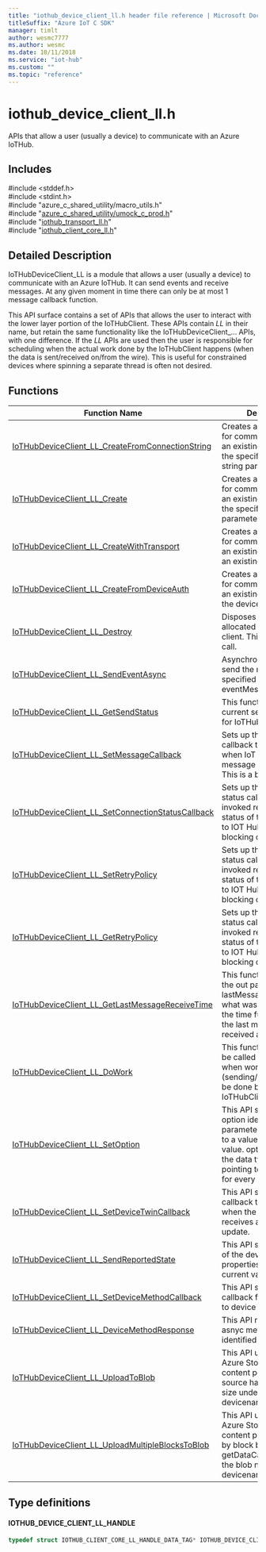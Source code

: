 ```yaml
---                             
title: "iothub_device_client_ll.h header file reference | Microsoft Docs" 
titleSuffix: "Azure IoT C SDK"            
manager: timlt                 
author: wesmc7777              
ms.author: wesmc               
ms.date: 10/11/2018                    
ms.service: "iot-hub"             
ms.custom: ""                
ms.topic: "reference"        
---                            
```


# iothub_device_client_ll.h 

APIs that allow a user (usually a device) to communicate with an Azure IoTHub.

## Includes

\#include <stddef.h>  
\#include <stdint.h>  
\#include "azure_c_shared_utility/macro_utils.h"  
\#include "[azure_c_shared_utility/umock_c_prod.h](umock-c-prod-h.md)"  
\#include "[iothub_transport_ll.h](iothub-transport-ll-h.md)"  
\#include "[iothub_client_core_ll.h](iothub-client-core-ll-h.md)"  

## Detailed Description

IoTHubDeviceClient_LL is a module that allows a user (usually a device) to communicate with an Azure IoTHub. It can send events and receive messages. At any given moment in time there can only be at most 1 message callback function.

This API surface contains a set of APIs that allows the user to interact with the lower layer portion of the IoTHubClient. These APIs contain _LL_ in their name, but retain the same functionality like the IoTHubDeviceClient_... APIs, with one difference. If the _LL_ APIs are used then the user is responsible for scheduling when the actual work done by the IoTHubClient happens (when the data is sent/received on/from the wire). This is useful for constrained devices where spinning a separate thread is often not desired.

## Functions

Function Name                  | Description                                
--------------------------------|---------------------------------------------
[IoTHubDeviceClient_LL_CreateFromConnectionString](./iothub-device-client-ll-h/iothubdeviceclient-ll-createfromconnectionstring.md)            | Creates a IoT Hub client for communication with an existing IoT Hub using the specified connection string parameter.
[IoTHubDeviceClient_LL_Create](./iothub-device-client-ll-h/iothubdeviceclient-ll-create.md)            | Creates a IoT Hub client for communication with an existing IoT Hub using the specified parameters.
[IoTHubDeviceClient_LL_CreateWithTransport](./iothub-device-client-ll-h/iothubdeviceclient-ll-createwithtransport.md)            | Creates a IoT Hub client for communication with an existing IoT Hub using an existing transport.
[IoTHubDeviceClient_LL_CreateFromDeviceAuth](./iothub-device-client-ll-h/iothubdeviceclient-ll-createfromdeviceauth.md)            | Creates a IoT Hub client for communication with an existing IoT Hub using the device auth module.
[IoTHubDeviceClient_LL_Destroy](./iothub-device-client-ll-h/iothubdeviceclient-ll-destroy.md)            | Disposes of resources allocated by the IoT Hub client. This is a blocking call.
[IoTHubDeviceClient_LL_SendEventAsync](./iothub-device-client-ll-h/iothubdeviceclient-ll-sendeventasync.md)            | Asynchronous call to send the message specified by eventMessageHandle.
[IoTHubDeviceClient_LL_GetSendStatus](./iothub-device-client-ll-h/iothubdeviceclient-ll-getsendstatus.md)            | This function returns the current sending status for IoTHubClient.
[IoTHubDeviceClient_LL_SetMessageCallback](./iothub-device-client-ll-h/iothubdeviceclient-ll-setmessagecallback.md)            | Sets up the message callback to be invoked when IoT Hub issues a message to the device. This is a blocking call.
[IoTHubDeviceClient_LL_SetConnectionStatusCallback](./iothub-device-client-ll-h/iothubdeviceclient-ll-setconnectionstatuscallback.md)            | Sets up the connection status callback to be invoked representing the status of the connection to IOT Hub. This is a blocking call.
[IoTHubDeviceClient_LL_SetRetryPolicy](./iothub-device-client-ll-h/iothubdeviceclient-ll-setretrypolicy.md)            | Sets up the connection status callback to be invoked representing the status of the connection to IOT Hub. This is a blocking call.
[IoTHubDeviceClient_LL_GetRetryPolicy](./iothub-device-client-ll-h/iothubdeviceclient-ll-getretrypolicy.md)            | Sets up the connection status callback to be invoked representing the status of the connection to IOT Hub. This is a blocking call.
[IoTHubDeviceClient_LL_GetLastMessageReceiveTime](./iothub-device-client-ll-h/iothubdeviceclient-ll-getlastmessagereceivetime.md)            | This function returns in the out parameter lastMessageReceiveTime what was the value of the time function when the last message was received at the client.
[IoTHubDeviceClient_LL_DoWork](./iothub-device-client-ll-h/iothubdeviceclient-ll-dowork.md)            | This function is meant to be called by the user when work (sending/receiving) can be done by the IoTHubClient.
[IoTHubDeviceClient_LL_SetOption](./iothub-device-client-ll-h/iothubdeviceclient-ll-setoption.md)            | This API sets a runtime option identified by parameter optionName to a value pointed to by value. optionName and the data type value is pointing to are specific for every option.
[IoTHubDeviceClient_LL_SetDeviceTwinCallback](./iothub-device-client-ll-h/iothubdeviceclient-ll-setdevicetwincallback.md)            | This API specifies a callback to be used when the device receives a desired state update.
[IoTHubDeviceClient_LL_SendReportedState](./iothub-device-client-ll-h/iothubdeviceclient-ll-sendreportedstate.md)            | This API sends a report of the device's properties and their current values.
[IoTHubDeviceClient_LL_SetDeviceMethodCallback](./iothub-device-client-ll-h/iothubdeviceclient-ll-setdevicemethodcallback.md)            | This API sets the callback for async cloud to device method calls.
[IoTHubDeviceClient_LL_DeviceMethodResponse](./iothub-device-client-ll-h/iothubdeviceclient-ll-devicemethodresponse.md)            | This API responds to an asnyc method callback identified the methodId.
[IoTHubDeviceClient_LL_UploadToBlob](./iothub-device-client-ll-h/iothubdeviceclient-ll-uploadtoblob.md)            | This API uploads to Azure Storage the content pointed to by source having the size size under the blob name devicename/.
[IoTHubDeviceClient_LL_UploadMultipleBlocksToBlob](./iothub-device-client-ll-h/iothubdeviceclient-ll-uploadmultipleblockstoblob.md)            | This API uploads to Azure Storage the content provided block by block by getDataCallback under the blob name devicename/.

## Type definitions

#### IOTHUB_DEVICE_CLIENT_LL_HANDLE

```C
typedef struct IOTHUB_CLIENT_CORE_LL_HANDLE_DATA_TAG* IOTHUB_DEVICE_CLIENT_LL_HANDLE;
```

